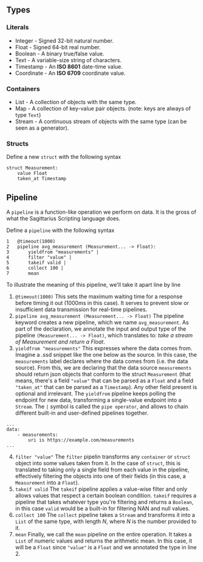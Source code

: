 ## Types

### Literals
* Integer - Signed 32-bit natural number.
* Float - Signed 64-bit real number.
* Boolean - A binary true/false value.
* Text - A variable-size string of characters.
* Timestamp - An **ISO 8601** date-time value.
* Coordinate - An **ISO 6709** coordinate value.

### Containers
- List - A collection of objects with the same type.
- Map - A collection of key-value pair objects. (note: keys are always of type `Text`)
- Stream - A continuous stream of objects with the same type (can be seen as a generator).

### Structs
Define a new `struct` with the following syntax
```
struct Measurement:
	value Float
	taken_at Timestamp
```

## Pipeline
A `pipeline` is a function-like operation we perform on data.
It is the gross of what the Sagittarius Scripting language does.

Define a `pipeline` with the following syntax
```
1	@timeout(1000)
2	pipeline avg_measurement (Measurement... -> Float):
3		yieldfrom "measurements" |
4		filter "value" |
5		takeif valid |
6		collect 100 |
7		mean
```

To illustrate the meaning of this pipeline, we'll take it apart line by line

1) `@timeout(1000)`
This sets the maximum waiting time for a response before timing it out (1000ms in this case).
It serves to prevent slow or insufficient data transmission for real-time pipelines.
2) `pipeline avg_measurement (Measurement... -> Float)`
The pipeline keyword creates a new pipeline, which we name `avg_measurement`.
As part of the declaration, we annotate the input and output type of the pipeline 
`(Measurement... -> Float)`, which translates to: *take a stream of Measurement and return a Float*.
3) `yieldfrom "measurements"`
This expresses where the data comes from. Imagine a .ssd snippet like the one below as the source. 
In this case, the `measurements` label declares where the data comes from (i.e. the data source).
From this, we are declaring that the data source `measurements` should return json objects that conform to the struct `Measurement` (that means, there's a field `"value"` that can be parsed as a `Float` and a field `"taken_at"` that can be parsed as a `Timestamp`). Any other field present is optional and irrelevant.
The `yieldfrom` pipeline keeps polling the endpoint for new data, transforming a single-value endpoint into a `Stream`.
The `|` symbol is called the `pipe operator`, and allows to chain different built-in and user-defined pipelines together.
```
...
data:
	- measurements:
		uri is https://example.com/measurements
...
```
4) `filter "value"`
The `filter` pipelin transforms any `container` or `struct` object into some values taken from it.
In the case of `struct`, this is translated to taking only a single field from each value in the pipeline, effectively filtering the objects into one of their fields (in this case, a `Measurement` into a `Float`).
5) `takeif valid`
The `takeif` pipeline applies a value-wise filter and only allows values that respect a certain boolean condition. 
`takeif` requires a pipeline that takes whatever type you're filtering and returns a `Boolean`, in this case `valid` would be a built-in for filtering NAN and null values.
6) `collect 100`
The `collect` pipeline takes a `Stream` and transforms it into a `List` of the same type, with length *N*, where *N* is the number provided to it.
7) `mean`
Finally, we call the `mean` pipeline on the entire operation. It takes a `List` of numeric values and returns the arithmetic mean. In this case, it will be a `Float` since `"value"` is a `Float` and we annotated the type in line 2.







